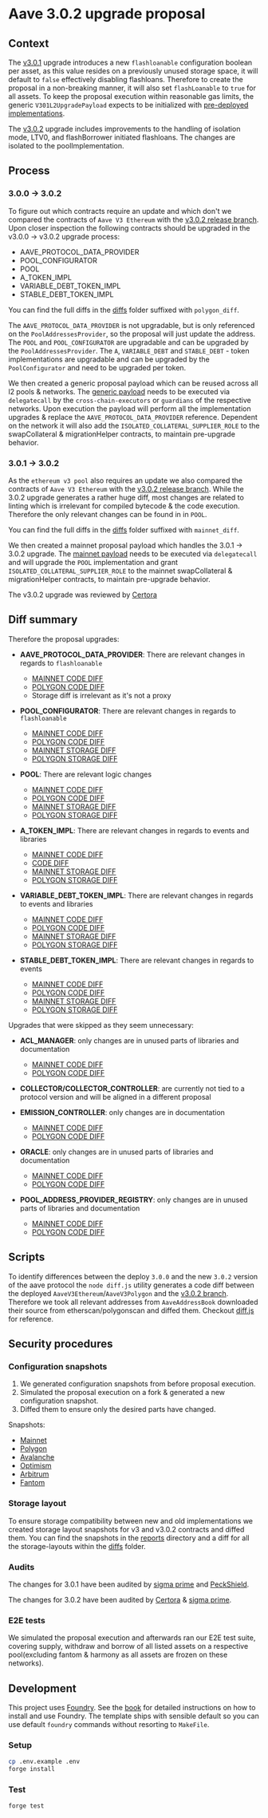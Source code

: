 # Aave 3.0.2 upgrade proposal

## Context

The [v3.0.1](https://github.com/aave/aave-v3-core/tree/feat/3.0.1) upgrade introduces a new `flashloanable` configuration boolean per asset, as this value resides on a previously unused storage space, it will default to `false` effectively disabling flashloans. Therefore to create the proposal in a non-breaking manner, it will also set `flashLoanable` to `true` for all assets.
To keep the proposal execution within reasonable gas limits, the generic `V301L2UpgradePayload` expects to be initialized with [pre-deployed implementations](./scripts/DeployPayloads.s.sol).

The [v3.0.2](https://github.com/aave/aave-v3-core/pull/832) upgrade includes improvements to the handling of isolation mode, LTV0, and flashBorrower initiated flashloans. The changes are isolated to the poolImplementation.

## Process

### 3.0.0 -> 3.0.2

To figure out which contracts require an update and which don't we compared the contracts of `Aave V3 Ethereum` with the [v3.0.2 release branch](https://github.com/aave/aave-v3-core/tree/feat/3.0.2).
Upon closer inspection the following contracts should be upgraded in the v3.0.0 -> v3.0.2 upgrade process:

- AAVE_PROTOCOL_DATA_PROVIDER
- POOL_CONFIGURATOR
- POOL
- A_TOKEN_IMPL
- VARIABLE_DEBT_TOKEN_IMPL
- STABLE_DEBT_TOKEN_IMPL

You can find the full diffs in the [diffs](./diffs/) folder suffixed with `polygon_diff`.

The `AAVE_PROTOCOL_DATA_PROVIDER` is not upgradable, but is only referenced on the `PoolAddressesProvider`, so the proposal will just update the address.
The `POOL` and `POOL_CONFIGURATOR` are upgradable and can be upgraded by the `PoolAddressesProvider`.
The `A`, `VARIABLE_DEBT` and `STABLE_DEBT` - token implementations are upgradable and can be upgraded by the `PoolConfigurator` and need to be upgraded per token.

We then created a generic proposal payload which can be reused across all l2 pools & networks.
The [generic payload](./src/contracts/V301UpgradePayload.sol#L58) needs to be executed via `delegatecall` by the `cross-chain-executors` or `guardians` of the respective networks.
Upon execution the payload will perform all the implementation upgrades & replace the `AAVE_PROTOCOL_DATA_PROVIDER` reference.
Dependent on the network it will also add the `ISOLATED_COLLATERAL_SUPPLIER_ROLE` to the swapCollateral & migrationHelper contracts, to maintain pre-upgrade behavior.

### 3.0.1 -> 3.0.2

As the `ethereum v3 pool` also requires an update we also compared the contracts of `Aave V3 Ethereum` with the [v3.0.2 release branch](https://github.com/aave/aave-v3-core/tree/feat/3.0.2).
While the 3.0.2 upgrade generates a rather huge diff, most changes are related to linting which is irrelevant for compiled bytecode & the code execution.
Therefore the only relevant changes can be found in in `POOL`.

You can find the full diffs in the [diffs](./diffs/) folder suffixed with `mainnet_diff`.

We then created a mainnet proposal payload which handles the 3.0.1 -> 3.0.2 upgrade.
The [mainnet payload](./src/contracts/V301UpgradePayload.sol#L16) needs to be executed via `delegatecall` and will upgrade the `POOL` implementation and grant `ISOLATED_COLLATERAL_SUPPLIER_ROLE` to the mainnet swapCollateral & migrationHelper contracts, to maintain pre-upgrade behavior.

The v3.0.2 upgrade was reviewed by [Certora](https://github.com/aave/aave-v3-core/blob/1eca85884836bffa851e463c8240705c6ad91e17/certora/Aave_V3.0.2_PR_820_Report_Mar2023.pdf)

## Diff summary

Therefore the proposal upgrades:

- **AAVE_PROTOCOL_DATA_PROVIDER**: There are relevant changes in regards to `flashloanable`

  - [MAINNET CODE DIFF](./diffs/AAVE_PROTOCOL_DATA_PROVIDER_mainnet_diff.md)
  - [POLYGON CODE DIFF](./diffs/AAVE_PROTOCOL_DATA_PROVIDER_polygon_diff.md)
  - Storage diff is irrelevant as it's not a proxy

- **POOL_CONFIGURATOR**: There are relevant changes in regards to `flashloanable`

  - [MAINNET CODE DIFF](./diffs/POOL_CONFIGURATOR_IMPL_mainnet_diff.md)
  - [POLYGON CODE DIFF](./diffs/POOL_CONFIGURATOR_IMPL_polygon_diff.md)
  - [MAINNET STORAGE DIFF](./diffs/POOL_CONFIGURATOR_IMPL_mainnet_storage_diff.md)
  - [POLYGON STORAGE DIFF](./diffs/POOL_CONFIGURATOR_IMPL_polygon_storage_diff.md)

- **POOL**: There are relevant logic changes

  - [MAINNET CODE DIFF](./diffs/POOL_IMPL_mainnet_diff.md)
  - [POLYGON CODE DIFF](./diffs/POOL_IMPL_polygon_diff.md)
  - [MAINNET STORAGE DIFF](./diffs/POOL_IMPL_mainnet_storage_diff.md)
  - [POLYGON STORAGE DIFF](./diffs/POOL_IMPL_polygon_storage_diff.md)

- **A_TOKEN_IMPL**: There are relevant changes in regards to events and libraries

  - [MAINNET CODE DIFF](./diffs/DEFAULT_A_TOKEN_IMPL_REV_1_mainnet_diff.md)
  - [CODE DIFF](./diffs/DEFAULT_A_TOKEN_IMPL_REV_1_polygon_diff.md)
  - [MAINNET STORAGE DIFF](./diffs/DEFAULT_A_TOKEN_IMPL_REV_1_mainnet_storage_diff.md)
  - [POLYGON STORAGE DIFF](./diffs/DEFAULT_A_TOKEN_IMPL_REV_1_polygon_storage_diff.md)

- **VARIABLE_DEBT_TOKEN_IMPL**: There are relevant changes in regards to events and libraries

  - [MAINNET CODE DIFF](./diffs/DEFAULT_VARIABLE_DEBT_TOKEN_IMPL_REV_1_mainnet_diff.md)
  - [POLYGON CODE DIFF](./diffs/DEFAULT_VARIABLE_DEBT_TOKEN_IMPL_REV_1_polygon_diff.md)
  - [MAINNET STORAGE DIFF](./diffs/DEFAULT_VARIABLE_DEBT_TOKEN_IMPL_REV_1_mainnet_storage_diff.md)
  - [POLYGON STORAGE DIFF](./diffs/DEFAULT_VARIABLE_DEBT_TOKEN_IMPL_REV_1_polygon_storage_diff.md)

- **STABLE_DEBT_TOKEN_IMPL**: There are relevant changes in regards to events

  - [MAINNET CODE DIFF](./diffs/DEFAULT_STABLE_DEBT_TOKEN_IMPL_REV_1_mainnet_diff.md)
  - [POLYGON CODE DIFF](./diffs/DEFAULT_STABLE_DEBT_TOKEN_IMPL_REV_1_polygon_diff.md)
  - [MAINNET STORAGE DIFF](./diffs/DEFAULT_STABLE_DEBT_TOKEN_IMPL_REV_1_mainnet_storage_diff.md)
  - [POLYGON STORAGE DIFF](./diffs/DEFAULT_STABLE_DEBT_TOKEN_IMPL_REV_1_polygon_storage_diff.md)

Upgrades that were skipped as they seem unnecessary:

- **ACL_MANAGER**: only changes are in unused parts of libraries and documentation

  - [MAINNET CODE DIFF](./diffs/ACL_MANAGER_mainnet_diff.md)
  - [POLYGON CODE DIFF](./diffs/ACL_MANAGER_polygon_diff.md)

- **COLLECTOR/COLLECTOR_CONTROLLER**: are currently not tied to a protocol version and will be aligned in a different proposal

- **EMISSION_CONTROLLER**: only changes are in documentation

  - [MAINNET CODE DIFF](./diffs/EMISSION_MANAGER_mainnet_diff.md)
  - [POLYGON CODE DIFF](./diffs/EMISSION_MANAGER_polygon_diff.md)

- **ORACLE**: only changes are in unused parts of libraries and documentation

  - [MAINNET CODE DIFF](./diffs/AORACLE_mainnet_diff.md)
  - [POLYGON CODE DIFF](./diffs/ORACLE_polygon_diff.md)

- **POOL_ADDRESS_PROVIDER_REGISTRY**: only changes are in unused parts of libraries and documentation

  - [MAINNET CODE DIFF](./diffs/POOL_ADDRESSES_PROVIDER_mainnet_diff.md)
  - [POLYGON CODE DIFF](./diffs/POOL_ADDRESSES_PROVIDER_polygon_diff.md)

## Scripts

To identify differences between the deploy `3.0.0` and the new `3.0.2` version of the aave protocol the `node diff.js` utility generates a code diff between the deployed `AaveV3Ethereum`/`AaveV3Polygon` and the [v3.0.2 branch](https://github.com/aave/aave-v3-core/tree/feat/3.0.2).
Therefore we took all relevant addresses from `AaveAddressBook` downloaded their source from etherscan/polygonscan and diffed them. Checkout [diff.js](./diff.js) for reference.

## Security procedures

### Configuration snapshots

1. We generated configuration snapshots from before proposal execution.
2. Simulated the proposal execution on a fork & generated a new configuration snapshot.
3. Diffed them to ensure only the desired parts have changed.

Snapshots:

- [Mainnet](./diffs/pre-upgrade-mainnet_post-upgrade-mainnet.md)
- [Polygon](./diffs/pre-upgrade-polygon_post-upgrade-polygon.md)
- [Avalanche](./diffs/pre-upgrade-avalanche_post-upgrade-avalanche.md)
- [Optimism](./diffs/pre-upgrade-optimism_post-upgrade-optimism.md)
- [Arbitrum](./diffs/pre-upgrade-arbitrum_post-upgrade-arbitrum.md)
- [Fantom](./diffs/pre-upgrade-fantom_post-upgrade-fantom.md)

### Storage layout

To ensure storage compatibility between new and old implementations we created storage layout snapshots for v3 and v3.0.2 contracts and diffed them.
You can find the snapshots in the [reports](./reports/) directory and a diff for all the storage-layouts within the [diffs](./diffs/) folder.

### Audits

The changes for 3.0.1 have been audited by [sigma prime](https://github.com/aave/aave-v3-core/blob/master/audits/23-12-2022_SigmaPrime_AaveV3-0-1.pdf) and [PeckShield](https://github.com/aave/aave-v3-core/blob/master/audits/09-12-2022_PeckShield_AaveV3-0-1.pdf).

The changes for 3.0.2 have been audited by [Certora](./audits/Aave_V3.0.2_PR_820_Report_Mar2023.pdf) & [sigma prime](TBA).

### E2E tests

We simulated the proposal execution and afterwards ran our E2E test suite, covering supply, withdraw and borrow of all listed assets on a respective pool(excluding fantom & harmony as all assets are frozen on these networks).

## Development

This project uses [Foundry](https://getfoundry.sh). See the [book](https://book.getfoundry.sh/getting-started/installation.html) for detailed instructions on how to install and use Foundry.
The template ships with sensible default so you can use default `foundry` commands without resorting to `MakeFile`.

### Setup

```sh
cp .env.example .env
forge install
```

### Test

```sh
forge test
```

